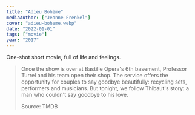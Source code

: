 ```yaml
---
title: "Adieu Bohème"
mediaAuthor: ["Jeanne Frenkel"]
cover: "adieu-boheme.webp"
date: "2022-01-01"
tags: ["movie"]
year: "2017"
---
```


One-shot short movie, full of life and feelings.

> Once the show is over at Bastille Opera's 6th basement, Professor Turrel and his team open their shop. The service offers the opportunity for couples to say goodbye beautifully: recycling sets, performers and musicians. But tonight, we follow Thibaut's story: a man who couldn't say goodbye to his love.
>
> Source: TMDB
